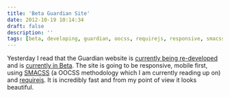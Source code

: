 ```yaml
---
title: 'Beta Guardian Site'
date: 2012-10-19 10:14:34
draft: false
description: ''
tags: [beta, developing, guardian, oocss, requirejs, responsive, smacss]
---
```


Yesterday I read that the Guardian website is [currently being re-developed](http://www.guardian.co.uk/help/developer-blog/2012/oct/18/responsive-design-guardian-introduction) and is [currently in Beta](http://beta.guardian.co.uk). The site is going to be responsive, mobile first, using [SMACSS](http://smacss.com/) (a OOCSS methodology which I am currently reading up on) and [requirejs](http://requirejs.org/). It is incredibly fast and from my point of view it looks beautiful.